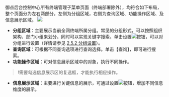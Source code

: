 御点后台控制中心所有终端管理子菜单页面（终端部署除外），均符合如下布局，整个页面分为左右两部分，左侧为分组区域，右侧为查询区域、功能操作区域、及信息展示区域。
![](https://main.qcloudimg.com/raw/36abb5042a1e02faec3ee6607df8494a.png)
- **分组区域**：主要展示当前全网终端所属分组。常见的分组形式，可以按照组织架构、部门小组来划分。同时可以实现关键字搜索。单击设置<img src="https://main.qcloudimg.com/raw/783905d77f8f105ff0a06c0276cf53c2.png" style="margin:0;">按钮，可以对分组进行设置（详情请参见 [2.5.2 分组设置](#2.5.2-分组设置)）。
- **查询区域**：可根据不同查询选项进行查询选择。单击【查询】，即可进行搜索。
- **功能操作区域**：可对信息展示区域中的对象，执行不同操作。
>!需要勾选信息展示区的复选框，才能执行相应操作。
- **信息展示区域**：主要进行关键信息的展示，可通过设置<img src="https://main.qcloudimg.com/raw/783905d77f8f105ff0a06c0276cf53c2.png" style="margin:0;">按钮，增加不同信息维度的展示。
